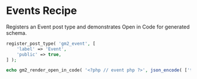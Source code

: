 # Events Recipe

Registers an Event post type and demonstrates Open in Code for generated schema.

```php
register_post_type( 'gm2_event', [
    'label' => 'Event',
    'public' => true,
] );

echo gm2_render_open_in_code( '<?php // event php ?>', json_encode( ['type' => 'event'] ) );
```
